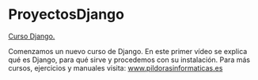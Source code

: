 # ProyectosDjango
[Curso Django. ](https://www.youtube.com/watch?v=7XO1AzwkPPE&amp;list=PLU8oAlHdN5BmfvwxFO7HdPciOCmmYneAB)

Comenzamos un nuevo curso de Django. En este primer vídeo se explica qué es Django, para qué sirve y procedemos con su instalación.
Para más cursos, ejercicios y manuales visita: www.pildorasinformaticas.es
